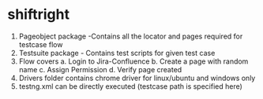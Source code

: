 # shiftright

1. Pageobject package -Contains all the locator and pages required for testcase flow
2. Testsuite package - Contains test scripts for given test case
3. Flow covers
a. Login to Jira-Confluence
b. Create a page with random name
c. Assign Permission 
d. Verify page created
4. Drivers folder contains chrome driver for linux/ubuntu and windows only
5. testng.xml can be directly executed (testcase path is specified here)
